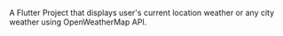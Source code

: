 

A Flutter Project that displays user's current location weather or any city weather using OpenWeatherMap API. 


